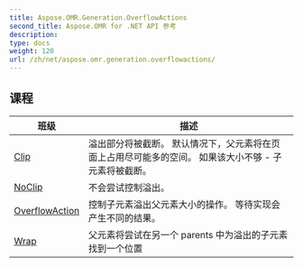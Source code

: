 ```yaml
---
title: Aspose.OMR.Generation.OverflowActions
second_title: Aspose.OMR for .NET API 参考
description: 
type: docs
weight: 120
url: /zh/net/aspose.omr.generation.overflowactions/
---
```



## 课程

| 班级 | 描述 |
| --- | --- |
| [Clip](./clip/) | 溢出部分将被截断。 默认情况下，父元素将在页面上占用尽可能多的空间。 如果该大小不够 - 子元素将被截断。 |
| [NoClip](./noclip/) | 不会尝试控制溢出。 |
| [OverflowAction](./overflowaction/) | 控制子元素溢出父元素大小的操作。 等待实现会产生不同的结果。 |
| [Wrap](./wrap/) | 父元素将尝试在另一个 parents 中为溢出的子元素找到一个位置 |


